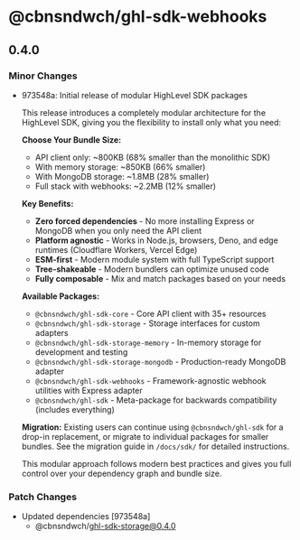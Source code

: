 # @cbnsndwch/ghl-sdk-webhooks

## 0.4.0

### Minor Changes

- 973548a: Initial release of modular HighLevel SDK packages

    This release introduces a completely modular architecture for the HighLevel SDK, giving you the flexibility to install only what you need:

    **Choose Your Bundle Size:**
    - API client only: ~800KB (68% smaller than the monolithic SDK)
    - With memory storage: ~850KB (66% smaller)
    - With MongoDB storage: ~1.8MB (28% smaller)
    - Full stack with webhooks: ~2.2MB (12% smaller)

    **Key Benefits:**
    - **Zero forced dependencies** - No more installing Express or MongoDB when you only need the API client
    - **Platform agnostic** - Works in Node.js, browsers, Deno, and edge runtimes (Cloudflare Workers, Vercel Edge)
    - **ESM-first** - Modern module system with full TypeScript support
    - **Tree-shakeable** - Modern bundlers can optimize unused code
    - **Fully composable** - Mix and match packages based on your needs

    **Available Packages:**
    - `@cbnsndwch/ghl-sdk-core` - Core API client with 35+ resources
    - `@cbnsndwch/ghl-sdk-storage` - Storage interfaces for custom adapters
    - `@cbnsndwch/ghl-sdk-storage-memory` - In-memory storage for development and testing
    - `@cbnsndwch/ghl-sdk-storage-mongodb` - Production-ready MongoDB adapter
    - `@cbnsndwch/ghl-sdk-webhooks` - Framework-agnostic webhook utilities with Express adapter
    - `@cbnsndwch/ghl-sdk` - Meta-package for backwards compatibility (includes everything)

    **Migration:** Existing users can continue using `@cbnsndwch/ghl-sdk` for a drop-in replacement, or migrate to individual packages for smaller bundles. See the migration guide in `/docs/sdk/` for detailed instructions.

    This modular approach follows modern best practices and gives you full control over your dependency graph and bundle size.

### Patch Changes

- Updated dependencies [973548a]
    - @cbnsndwch/ghl-sdk-storage@0.4.0
